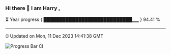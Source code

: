 ### Hi there 👋 I am Harry , 

⏳ Year progress { ████████████████████████████▁▁ } 94.41 %

---

⏰ Updated on Mon, 11 Dec 2023 14:41:38 GMT

![Progress Bar CI](https://github.com/duykhang68/duykhang68/workflows/Progress%20Bar%20CI/badge.svg)
